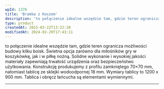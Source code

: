 ```yaml
---
wpId: 1376
title: 'Bramka z Koszem'
description: 'to połączenie idealne wszędzie tam, gdzie teren ogranicza możliwości budowy kilku boisk. Świetna opcja zarówno dla miłośników gry w koszykówkę, jak i w piłkę nożną. Solidne wykonanie i wysokiej jakości materiały zapewniają trwałość urządzenia oraz bezpieczeństwo użytkowania. Konstrukcję produkujemy z profilu zamkniętego 70&#215;70 mm, natomiast tablicę ze sklejki wodoodpornej 18 mm. Wymiary tablicy to 1200 ...'
type: product
createdAt: 2015-03-22T13:22:20
modifiedAt: 2024-02-29T17:43:11
---
```



to połączenie idealne wszędzie tam, gdzie teren ogranicza możliwości budowy kilku boisk. Świetna opcja zarówno dla miłośników gry w koszykówkę, jak i w piłkę nożną. Solidne wykonanie i wysokiej jakości materiały zapewniają trwałość urządzenia oraz bezpieczeństwo użytkowania. Konstrukcję produkujemy z profilu zamkniętego 70×70 mm, natomiast tablicę ze sklejki wodoodpornej 18 mm. Wymiary tablicy to 1200 x 900 mm. Tablica i obręcz łańcucha są elementami wymiennymi.

* * *